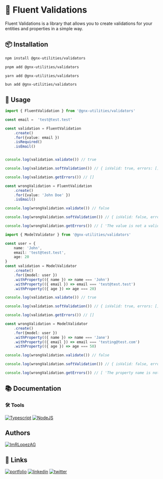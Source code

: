 # 📝 Fluent Validations

Fluent Validations is a library that allows you to create validations for your entities  and properties in a simple way.


## 📦 Installation


```bash
npm install @gnx-utilities/validators
```
```bash
pnpm add @gnx-utilities/validators
```
```bash
yarn add @gnx-utilities/validators
```
```bash
bun add @gnx-utilities/validators
```

## 📖 Usage

```ts
import { FluentValidation } from '@gnx-utilities/validators'

const email =  'test@test.test'

const validation = FluentValidation
    .create()
    .for({value: email })
    .isRequired()
    .isEmail()


console.log(validation.validate()) // true

console.log(validation.softValidation()) // { isValid: true, errors: [], totalErrors: 0 }

console.log(validation.getErrors()) // []

const wrongValidation = FluentValidation
    .create()
    .for({value: 'John Doe' })
    .isEmail()

console.log(wrongValidation.validate()) // false

console.log(wrongValidation.softValidation()) // { isValid: false, errors: [ 'The value is not a valid email' ], totalErrors: 1 } 

console.log(wrongValidation.getErrors()) // [ 'The value is not a valid email' ]
```

```ts
import { ModelValidator } from '@gnx-utilities/validators'

const user = {
    name: 'John',
    email: 'test@test.test',
    age: 20
}
const validation = ModelValidator
    .create()
    .for({model: user })
    .withProperty(({ name }) => name === 'John')
    .withProperty(({ email }) => email === 'test@test.test')
    .withProperty(({ age }) => age === 20)

console.log(validation.validate()) // true

console.log(validation.softValidation()) // { isValid: true, errors: [], totalErrors: 0 }

console.log(validation.getErrors()) // []

const wrongValidation = ModelValidator
    .create()
    .for({model: user })
    .withProperty(({ name }) => name === 'Jane')
    .withProperty(({ email }) => email === 'testing@test.com')
    .withProperty(({ age }) => age === 50)

console.log(wrongValidation.validate()) // false

console.log(wrongValidation.softValidation()) // { isValid: false, errors: [ 'The property name is not valid', 'The property email is not valid', 'The property age is not valid' ], totalErrors: 3 }

console.log(wrongValidation.getErrors()) // [ 'The property name is not valid', 'The property email is not valid', 'The property age is not valid' ]
```


## 📚 Documentation


### 🛠️ Tools


[![Typescript](https://img.shields.io/badge/Typescript-3178C6?logo=typescript&logoColor=white)](https://www.typescriptlang.org/)
[![NodeJS](https://img.shields.io/badge/NodeJS-339933?logo=node.js&logoColor=white)](https://nodejs.org/es/)


## Authors

[![ImRLopezAG](https://img.shields.io/badge/ImRLopezAG-000000?style=for-the-badge&logo=github&logoColor=white)](https://github.com/ImRLopezAG)

## 🔗 Links

[![portfolio](https://img.shields.io/badge/my_portfolio-000?style=for-the-badge&logo=ko-fi&logoColor=white)](https://imrlopez.dev)
[![linkedin](https://img.shields.io/badge/linkedin-0A66C2?style=for-the-badge&logo=linkedin&logoColor=white)](https://www.linkedin.com/in/angel-gabriel-lopez/)
[![twitter](https://img.shields.io/badge/twitter-1DA1F2?style=for-the-badge&logo=twitter&logoColor=white)](https://twitter.com/imr_lopez)
